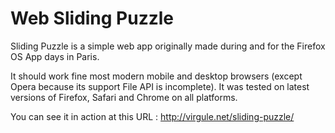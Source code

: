 Web Sliding Puzzle
==================

Sliding Puzzle is a simple web app originally made during and for the Firefox OS
App days in Paris.

It should work fine most modern mobile and desktop browsers (except Opera 
because its support File API is incomplete). It was tested on latest versions of
Firefox, Safari and Chrome on all platforms.

You can see it in action at this URL : http://virgule.net/sliding-puzzle/
